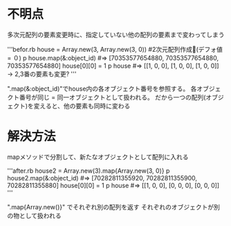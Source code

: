 # 不明点
多次元配列の要素変更時に、指定していない他の配列の要素まで変わってしまう

'''befor.rb
house = Array.new(3, Array.new(3, 0)) #2次元配列作成(デフォ値 = ０)
p house.map(&:object_id) #=> [70353577654880, 70353577654880, 70353577654880]
house[0][0] = 1
p house                  #=> [[1, 0, 0], [1, 0, 0], [1, 0, 0]] → 2,3番の要素も変更?
'''

".map(&:object_id)"でhouse内の各オブジェクト番号を参照する。
各オブジェクト番号が同じ = 同一オブジェクトとして扱われる。
だから一つの配列(オブジェクト)を変えると、他の要素も同時に変わる

# 解決方法
mapメソッドで分割して、新たなオブジェクトとして配列に入れる

'''after.rb
house2 = Array.new(3).map{Array.new(3, 0)}
p house2.map(&:object_id) #=> [70282811355920, 70282811355900, 70282811355880]
house[0][0] = 1
p house                  #=> [[1, 0, 0], [0, 0, 0], [0, 0, 0]]
'''

".map{Array.new()}" でそれぞれ別の配列を返す
それぞれのオブジェクトが別の物として扱われる
